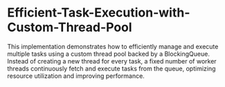 # Efficient-Task-Execution-with-Custom-Thread-Pool
This implementation demonstrates how to efficiently manage and execute multiple tasks using a custom thread pool backed by a BlockingQueue. Instead of creating a new thread for every task, a fixed number of worker threads continuously fetch and execute tasks from the queue, optimizing resource utilization and improving performance.
